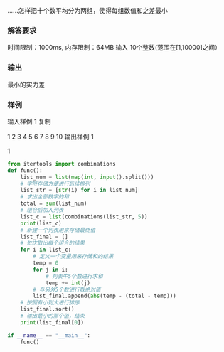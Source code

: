 ......怎样把十个数平均分为两组，使得每组数值和之差最小
 
### 解答要求
时间限制：1000ms, 内存限制：64MB
输入
10个整数(范围在[1,10000]之间）

### 输出
最小的实力差

### 样例
输入样例 1 复制

1 2 3 4 5 6 7 8 9 10
输出样例 1

1

```py
from itertools import combinations
def func():
    list_num = list(map(int, input().split()))
    # 字符存储方便进行后续排列
    list_str = [str(i) for i in list_num]
    # 求出全部数字的和
    total = sum(list_num)
    # 组合后加入列表
    list_c = list(combinations(list_str, 5))
    print(list_c)
    # 新建一个列表用来存储最终值
    list_final = []
    # 依次取出每个组合的结果
    for i in list_c:
        # 定义一个变量用来存储和的结果
        temp = 0
        for j in i:
            # 列表中5个数进行求和
            temp += int(j)
        # 与另外5个数进行取绝对值
        list_final.append(abs(temp - (total - temp)))
    # 按照有小到大进行排序
    list_final.sort()
    # 输出最小的那个值，结束
    print(list_final[0])

if __name__ == "__main__":
    func()
```
